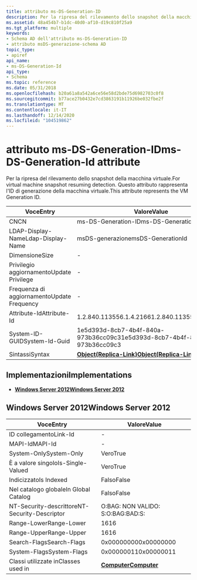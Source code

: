 ```yaml
---
title: attributo ms-DS-Generation-ID
description: Per la ripresa del rilevamento dello snapshot della macchina virtuale. Questo attributo rappresenta l'ID di generazione della macchina virtuale.
ms.assetid: 48a454b7-b1dc-40d0-af10-d19c810f25a9
ms.tgt_platform: multiple
keywords:
- Schema AD dell'attributo ms-DS-Generation-ID
- attributo msDS-generazione-schema AD
topic_type:
- apiref
api_name:
- ms-DS-Generation-Id
api_type:
- Schema
ms.topic: reference
ms.date: 05/31/2018
ms.openlocfilehash: b20a61a8a542a6ce56e58d2bde75d6982703c0f8
ms.sourcegitcommit: b77ace27b0432e7cd3863191b11926be032fbe2f
ms.translationtype: MT
ms.contentlocale: it-IT
ms.lasthandoff: 12/14/2020
ms.locfileid: "104519862"
---
```

# <a name="ms-ds-generation-id-attribute"></a><span data-ttu-id="9dfbd-106">attributo ms-DS-Generation-ID</span><span class="sxs-lookup"><span data-stu-id="9dfbd-106">ms-DS-Generation-Id attribute</span></span>

<span data-ttu-id="9dfbd-107">Per la ripresa del rilevamento dello snapshot della macchina virtuale.</span><span class="sxs-lookup"><span data-stu-id="9dfbd-107">For virtual machine snapshot resuming detection.</span></span> <span data-ttu-id="9dfbd-108">Questo attributo rappresenta l'ID di generazione della macchina virtuale.</span><span class="sxs-lookup"><span data-stu-id="9dfbd-108">This attribute represents the VM Generation ID.</span></span>



| <span data-ttu-id="9dfbd-109">Voce</span><span class="sxs-lookup"><span data-stu-id="9dfbd-109">Entry</span></span> | <span data-ttu-id="9dfbd-110">Valore</span><span class="sxs-lookup"><span data-stu-id="9dfbd-110">Value</span></span> |
|-------------------|-------------------------------------------------------|
| <span data-ttu-id="9dfbd-111">CN</span><span class="sxs-lookup"><span data-stu-id="9dfbd-111">CN</span></span>                | <span data-ttu-id="9dfbd-112">ms-DS-Generation-ID</span><span class="sxs-lookup"><span data-stu-id="9dfbd-112">ms-DS-Generation-Id</span></span>                                   |
| <span data-ttu-id="9dfbd-113">LDAP-Display-Name</span><span class="sxs-lookup"><span data-stu-id="9dfbd-113">Ldap-Display-Name</span></span> | <span data-ttu-id="9dfbd-114">msDS-generazione</span><span class="sxs-lookup"><span data-stu-id="9dfbd-114">msDS-GenerationId</span></span>                                     |
| <span data-ttu-id="9dfbd-115">Dimensione</span><span class="sxs-lookup"><span data-stu-id="9dfbd-115">Size</span></span>              | \-                                                    |
| <span data-ttu-id="9dfbd-116">Privilegio aggiornamento</span><span class="sxs-lookup"><span data-stu-id="9dfbd-116">Update Privilege</span></span>  | \-                                                    |
| <span data-ttu-id="9dfbd-117">Frequenza di aggiornamento</span><span class="sxs-lookup"><span data-stu-id="9dfbd-117">Update Frequency</span></span>  | \-                                                    |
| <span data-ttu-id="9dfbd-118">Attribute-Id</span><span class="sxs-lookup"><span data-stu-id="9dfbd-118">Attribute-Id</span></span>      | <span data-ttu-id="9dfbd-119">1.2.840.113556.1.4.2166</span><span class="sxs-lookup"><span data-stu-id="9dfbd-119">1.2.840.113556.1.4.2166</span></span>                               |
| <span data-ttu-id="9dfbd-120">System-ID-GUID</span><span class="sxs-lookup"><span data-stu-id="9dfbd-120">System-Id-Guid</span></span>    | <span data-ttu-id="9dfbd-121">1e5d393d-8cb7-4b4f-840a-973b36cc09c3</span><span class="sxs-lookup"><span data-stu-id="9dfbd-121">1e5d393d-8cb7-4b4f-840a-973b36cc09c3</span></span>                  |
| <span data-ttu-id="9dfbd-122">Sintassi</span><span class="sxs-lookup"><span data-stu-id="9dfbd-122">Syntax</span></span>            | [<span data-ttu-id="9dfbd-123">**Object(Replica-Link)**</span><span class="sxs-lookup"><span data-stu-id="9dfbd-123">**Object(Replica-Link)**</span></span>](s-object-replica-link.md) |



## <a name="implementations"></a><span data-ttu-id="9dfbd-124">Implementazioni</span><span class="sxs-lookup"><span data-stu-id="9dfbd-124">Implementations</span></span>

-   [<span data-ttu-id="9dfbd-125">**Windows Server 2012**</span><span class="sxs-lookup"><span data-stu-id="9dfbd-125">**Windows Server 2012**</span></span>](#windows-server-2012)

## <a name="windows-server-2012"></a><span data-ttu-id="9dfbd-126">Windows Server 2012</span><span class="sxs-lookup"><span data-stu-id="9dfbd-126">Windows Server 2012</span></span>



| <span data-ttu-id="9dfbd-127">Voce</span><span class="sxs-lookup"><span data-stu-id="9dfbd-127">Entry</span></span> | <span data-ttu-id="9dfbd-128">Valore</span><span class="sxs-lookup"><span data-stu-id="9dfbd-128">Value</span></span> |
|------------------------|-------------------------------------------|
| <span data-ttu-id="9dfbd-129">ID collegamento</span><span class="sxs-lookup"><span data-stu-id="9dfbd-129">Link-Id</span></span>                | \-                                        |
| <span data-ttu-id="9dfbd-130">MAPI-Id</span><span class="sxs-lookup"><span data-stu-id="9dfbd-130">MAPI-Id</span></span>                | \-                                        |
| <span data-ttu-id="9dfbd-131">System-Only</span><span class="sxs-lookup"><span data-stu-id="9dfbd-131">System-Only</span></span>            | <span data-ttu-id="9dfbd-132">Vero</span><span class="sxs-lookup"><span data-stu-id="9dfbd-132">True</span></span>                                      |
| <span data-ttu-id="9dfbd-133">È a valore singolo</span><span class="sxs-lookup"><span data-stu-id="9dfbd-133">Is-Single-Valued</span></span>       | <span data-ttu-id="9dfbd-134">Vero</span><span class="sxs-lookup"><span data-stu-id="9dfbd-134">True</span></span>                                      |
| <span data-ttu-id="9dfbd-135">Indicizzato</span><span class="sxs-lookup"><span data-stu-id="9dfbd-135">Is Indexed</span></span>             | <span data-ttu-id="9dfbd-136">Falso</span><span class="sxs-lookup"><span data-stu-id="9dfbd-136">False</span></span>                                     |
| <span data-ttu-id="9dfbd-137">Nel catalogo globale</span><span class="sxs-lookup"><span data-stu-id="9dfbd-137">In Global Catalog</span></span>      | <span data-ttu-id="9dfbd-138">Falso</span><span class="sxs-lookup"><span data-stu-id="9dfbd-138">False</span></span>                                     |
| <span data-ttu-id="9dfbd-139">NT-Security-descrittore</span><span class="sxs-lookup"><span data-stu-id="9dfbd-139">NT-Security-Descriptor</span></span> | <span data-ttu-id="9dfbd-140">O:BAG: NON VALIDO: S:</span><span class="sxs-lookup"><span data-stu-id="9dfbd-140">O:BAG:BAD:S:</span></span>                              |
| <span data-ttu-id="9dfbd-141">Range-Lower</span><span class="sxs-lookup"><span data-stu-id="9dfbd-141">Range-Lower</span></span>            | <span data-ttu-id="9dfbd-142">16</span><span class="sxs-lookup"><span data-stu-id="9dfbd-142">16</span></span>                                        |
| <span data-ttu-id="9dfbd-143">Range-Upper</span><span class="sxs-lookup"><span data-stu-id="9dfbd-143">Range-Upper</span></span>            | <span data-ttu-id="9dfbd-144">16</span><span class="sxs-lookup"><span data-stu-id="9dfbd-144">16</span></span>                                        |
| <span data-ttu-id="9dfbd-145">Search-Flags</span><span class="sxs-lookup"><span data-stu-id="9dfbd-145">Search-Flags</span></span>           | <span data-ttu-id="9dfbd-146">0x00000000</span><span class="sxs-lookup"><span data-stu-id="9dfbd-146">0x00000000</span></span>                                |
| <span data-ttu-id="9dfbd-147">System-Flags</span><span class="sxs-lookup"><span data-stu-id="9dfbd-147">System-Flags</span></span>           | <span data-ttu-id="9dfbd-148">0x00000011</span><span class="sxs-lookup"><span data-stu-id="9dfbd-148">0x00000011</span></span>                                |
| <span data-ttu-id="9dfbd-149">Classi utilizzate in</span><span class="sxs-lookup"><span data-stu-id="9dfbd-149">Classes used in</span></span>        | [<span data-ttu-id="9dfbd-150">**Computer**</span><span class="sxs-lookup"><span data-stu-id="9dfbd-150">**Computer**</span></span>](c-computer.md)<br/> |



 

 





